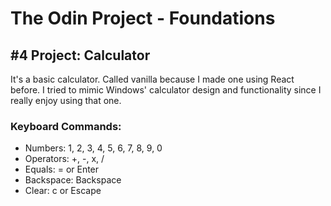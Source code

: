 # The Odin Project - Foundations
## #4 Project: Calculator

It's a basic calculator. Called vanilla because I made one using React before. I tried to mimic Windows' calculator design and functionality since I really enjoy using that one.

### Keyboard Commands:

- Numbers: 1, 2, 3, 4, 5, 6, 7, 8, 9, 0
- Operators: +, -, x, /
- Equals: = or Enter
- Backspace: Backspace
- Clear: c or Escape